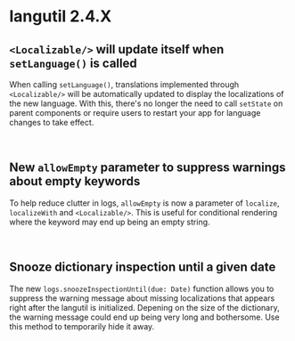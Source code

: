 # langutil 2.4.X

## `<Localizable/>` will update itself when `setLanguage()` is called
When calling `setLanguage()`, translations implemented through `<Localizable/>` will be automatically updated to display the localizations of the new language. With this, there's no longer the need to call `setState` on parent components or require users to restart your app for language changes to take effect.

<br/>

## New `allowEmpty` parameter to suppress warnings about empty keywords
To help reduce clutter in logs, `allowEmpty` is now a parameter of `localize`, `localizeWith` and `<Localizable/>`. This is useful for conditional rendering where the keyword may end up being an empty string.

<br/>

## Snooze dictionary inspection until a given date
The new `logs.snoozeInspectionUntil(due: Date)` function allows you to suppress the warning message about missing localizations that appears right after the langutil is initialized. Depening on the size of the dictionary, the warning message could end up being very long and bothersome. Use this method to temporarily hide it away.

<br/>